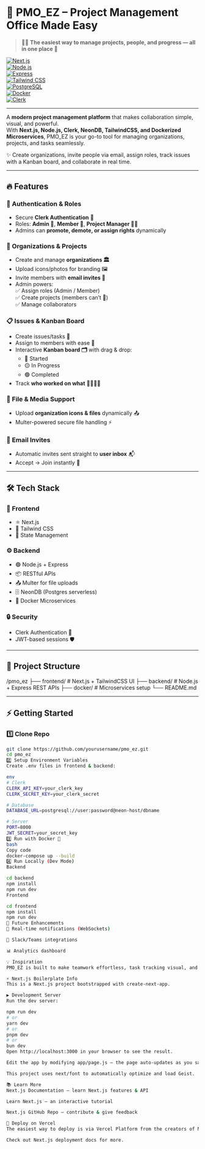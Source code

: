 # 🌟 PMO_EZ – Project Management Office Made Easy  

> 🧑‍💻 **The easiest way to manage projects, people, and progress — all in one place 🚀**  

[![Next.js](https://img.shields.io/badge/Next.js-000000?style=for-the-badge&logo=next.js&logoColor=white)](https://nextjs.org/)  
[![Node.js](https://img.shields.io/badge/Node.js-43853D?style=for-the-badge&logo=node.js&logoColor=white)](https://nodejs.org/)  
[![Express](https://img.shields.io/badge/Express.js-000000?style=for-the-badge&logo=express&logoColor=white)](https://expressjs.com/)  
[![Tailwind CSS](https://img.shields.io/badge/TailwindCSS-06B6D4?style=for-the-badge&logo=tailwindcss&logoColor=white)](https://tailwindcss.com/)  
[![PostgreSQL](https://img.shields.io/badge/Postgres-316192?style=for-the-badge&logo=postgresql&logoColor=white)](https://www.postgresql.org/)  
[![Docker](https://img.shields.io/badge/Docker-2496ED?style=for-the-badge&logo=docker&logoColor=white)](https://www.docker.com/)  
[![Clerk](https://img.shields.io/badge/Clerk-512BF2?style=for-the-badge&logo=clerk&logoColor=white)](https://clerk.com/)  

---

A **modern project management platform** that makes collaboration simple, visual, and powerful.  
With **Next.js, Node.js, Clerk, NeonDB, TailwindCSS, and Dockerized Microservices**, PMO_EZ is your go-to tool for managing organizations, projects, and tasks seamlessly.  

✨ Create organizations, invite people via email, assign roles, track issues with a Kanban board, and collaborate in real time.  

---

## 🔥 Features  

### 🔐 Authentication & Roles  
- Secure **Clerk Authentication** 🔑  
- Roles: **Admin 👑**, **Member 👥**, **Project Manager 🧑‍💼**  
- Admins can **promote, demote, or assign rights** dynamically  

### 🏢 Organizations & Projects  
- Create and manage **organizations 🏛️**  
- Upload icons/photos for branding 🖼️  
- Invite members with **email invites 📧**  
- Admin powers:  
  ✅ Assign roles (Admin / Member)  
  ✅ Create projects (members can’t 🚫)  
  ✅ Manage collaborators  

### 📋 Issues & Kanban Board  
- Create issues/tasks 📝  
- Assign to members with ease 👥  
- Interactive **Kanban board 🗂️** with drag & drop:  
  - 🔴 Started  
  - 🟡 In Progress  
  - 🟢 Completed  
- Track **who worked on what** 👨‍💻👩‍💻  

### 📎 File & Media Support  
- Upload **organization icons & files** dynamically 📤  
- Multer-powered secure file handling ⚡  

### 📧 Email Invites  
- Automatic invites sent straight to **user inbox** 📬  
- Accept → Join instantly 🚀  

---

## 🛠️ Tech Stack  

### 🎨 Frontend  
- ⚛️ Next.js  
- 🎀 Tailwind CSS  
- 🧩 State Management  

### ⚙️ Backend  
- 🟢 Node.js + Express  
- 📦 RESTful APIs  
- 📤 Multer for file uploads  
- 🗄️ NeonDB (Postgres serverless)  
- 🐳 Docker Microservices  

### 🔒 Security  
- Clerk Authentication 🔐  
- JWT-based sessions 🛡️  

---

## 📂 Project Structure  

/pmo_ez
├── frontend/ # Next.js + TailwindCSS UI
├── backend/ # Node.js + Express REST APIs
├── docker/ # Microservices setup
└── README.md

---

## ⚡ Getting Started  

### 1️⃣ Clone Repo  
```bash
git clone https://github.com/yourusername/pmo_ez.git
cd pmo_ez
2️⃣ Setup Environment Variables
Create .env files in frontend & backend:

env
# Clerk
CLERK_API_KEY=your_clerk_key
CLERK_SECRET_KEY=your_clerk_secret

# Database
DATABASE_URL=postgresql://user:password@neon-host/dbname

# Server
PORT=8000
JWT_SECRET=your_secret_key
3️⃣ Run with Docker 🐳
bash
Copy code
docker-compose up --build
4️⃣ Run Locally (Dev Mode)
Backend

cd backend
npm install
npm run dev
Frontend

cd frontend
npm install
npm run dev
🌱 Future Enhancements
🔔 Real-time notifications (WebSockets)

🤝 Slack/Teams integrations

📊 Analytics dashboard

💡 Inspiration
PMO_EZ is built to make teamwork effortless, task tracking visual, and organization management simple yet powerful ✨

⚡ Next.js Boilerplate Info
This is a Next.js project bootstrapped with create-next-app.

▶️ Development Server
Run the dev server:

npm run dev
# or
yarn dev
# or
pnpm dev
# or
bun dev
Open http://localhost:3000 in your browser to see the result.

Edit the app by modifying app/page.js — the page auto-updates as you save changes ✨.

This project uses next/font to automatically optimize and load Geist.

📚 Learn More
Next.js Documentation — learn Next.js features & API

Learn Next.js — an interactive tutorial

Next.js GitHub Repo — contribute & give feedback

🚀 Deploy on Vercel
The easiest way to deploy is via Vercel Platform from the creators of Next.js.

Check out Next.js deployment docs for more.
